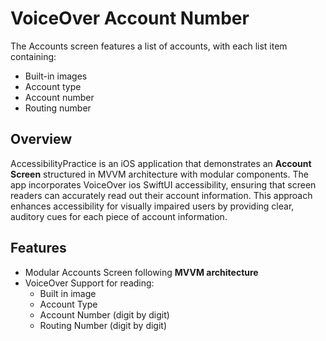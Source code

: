 #  VoiceOver Account Number

The Accounts screen features a list of accounts, with each list item containing:
- Built-in images
- Account type
- Account number
- Routing number

## Overview
AccessibilityPractice is an iOS application that demonstrates an **Account Screen** structured in MVVM architecture with modular components. The app incorporates VoiceOver ios SwiftUI accessibility, ensuring that screen readers can accurately read out their account information. This approach enhances accessibility for visually impaired users by providing clear, auditory cues for each piece of account information.

## Features
- Modular Accounts Screen following **MVVM architecture**
- VoiceOver Support for reading:
  - Built in image
  - Account Type
  - Account Number (digit by digit)
  - Routing Number (digit by digit)

